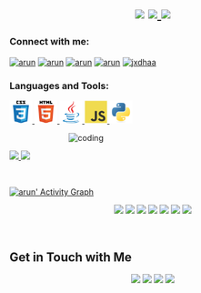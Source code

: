 <h1 align=center><img width="60" src="https://c.tenor.com/Weyin7lqYhsAAAAj/rainbowcat.gif">
  <a href="https://git.io/typing-svg">
    <img src="https://readme-typing-svg.herokuapp.com/?font=Architects+Daughter&color=d467a7&size=30&lines=Hello+World+!+It's+Arunnnn+!;I+interest+->+AI,+ML,+Big+Data;I'd+like+to+learn+Web,+Mobile;And+I'm+an+Indonesian+🤗">
  </a><img width="60" src="https://c.tenor.com/Weyin7lqYhsAAAAj/rainbowcat.gif">
  </h1>







<h3 align="left">Connect with me:</h3>
<p align="left">
<a href="https://codepen.io/arun" target="blank"><img align="center" src="https://raw.githubusercontent.com/rahuldkjain/github-profile-readme-generator/master/src/images/icons/Social/codepen.svg" alt="arun" height="30" width="40" /></a>
<a href="https://twitter.com/arun" target="blank"><img align="center" src="https://raw.githubusercontent.com/rahuldkjain/github-profile-readme-generator/master/src/images/icons/Social/twitter.svg" alt="arun" height="30" width="40" /></a>
<a href="https://linkedin.com/in/arun" target="blank"><img align="center" src="https://raw.githubusercontent.com/rahuldkjain/github-profile-readme-generator/master/src/images/icons/Social/linked-in-alt.svg" alt="arun" height="30" width="40" /></a>
<a href="https://stackoverflow.com/users/arun" target="blank"><img align="center" src="https://raw.githubusercontent.com/rahuldkjain/github-profile-readme-generator/master/src/images/icons/Social/stack-overflow.svg" alt="arun" height="30" width="40" /></a>
<a href="https://instagram.com/anisa_firdausy" target="blank"><img align="center" src="https://raw.githubusercontent.com/rahuldkjain/github-profile-readme-generator/master/src/images/icons/Social/instagram.svg" alt="jxdhaa" height="30" width="40" /></a>
</p>

<h3 align="left">Languages and Tools:</h3>
<p align="left"> <a href="https://www.w3schools.com/css/" target="_blank" rel="noreferrer"> <img src="https://raw.githubusercontent.com/devicons/devicon/master/icons/css3/css3-original-wordmark.svg" alt="css3" width="40" height="40"/> </a> <a href="https://www.w3.org/html/" target="_blank" rel="noreferrer"> <img src="https://raw.githubusercontent.com/devicons/devicon/master/icons/html5/html5-original-wordmark.svg" alt="html5" width="40" height="40"/> </a> <a href="https://www.java.com" target="_blank" rel="noreferrer"> <img src="https://raw.githubusercontent.com/devicons/devicon/master/icons/java/java-original.svg" alt="java" width="40" height="40"/> </a> <a href="https://developer.mozilla.org/en-US/docs/Web/JavaScript" target="_blank" rel="noreferrer"> <img src="https://raw.githubusercontent.com/devicons/devicon/master/icons/javascript/javascript-original.svg" alt="javascript" width="40" height="40"/> </a> <a href="https://www.python.org" target="_blank" rel="noreferrer"> <img src="https://raw.githubusercontent.com/devicons/devicon/master/icons/python/python-original.svg" alt="python" width="40" height="40"/> </a> </p>
<img align="right" alt="coding" width="400" src="https://simplus.id/images/coding.gif">

<!-- <img align="right" alt="coding" width="400" src="https://c.tenor.com/ek8ccJEdkKkAAAAi/cat-noodles.gif"> -->

<br/>
<p align="left">
  <a href="https://nafirdausy.dev/">
  <img width="49.5%" src="https://github-readme-stats.vercel.app/api?username=nafirdausy&show_icons=true&theme=omni&hide_border=true" />
    <img width="49.5%" src="https://github-readme-streak-stats.herokuapp.com/?user=nafirdausy&theme=omni&hide_border=true" />
  </a>
</p>
<br>

[![arun' Activity Graph](https://activity-graph.herokuapp.com/graph?username=nafirdausy&custom_title=nafirdausy's%20Contribution%20Graph&theme=omni&bg_color=191622&hide_border=true&line=e6dd79&point=d467a7)](https://nafirdausy.dev)

<p>
<div align="center">
  <img src="https://img.shields.io/badge/-HTML-660066?style=for-the-badge&logo=html5&logoColor=e6dd79&labelColor=282828">
  <img src="https://img.shields.io/badge/-CSS-660066?style=for-the-badge&logo=css3&logoColor=e6dd79&labelColor=282828">
  <img src="https://img.shields.io/badge/-Javascript-cc0099?style=for-the-badge&logo=javascript&logoColor=e6dd79&labelColor=282828">
  <img src="https://img.shields.io/badge/-JQuery-cc0099?style=for-the-badge&logo=jquery&logoColor=e6dd79&labelColor=282828">
  <img src="https://img.shields.io/badge/-PHP-cc0099?style=for-the-badge&logo=php&logoColor=e6dd79&labelColor=282828">
  <img src="https://img.shields.io/badge/-Python-a85488?style=for-the-badge&logo=python&logoColor=e6dd79&labelColor=282828">
  <img src="https://img.shields.io/badge/-Java-a85488?style=for-the-badge&logo=java&logoColor=e6dd79&labelColor=282828">
</div>
</p>
 <br>
 
## Get in Touch with Me

<p align="center">
  <a href="https://facebook.com/arun"><img src="https://img.shields.io/badge/-arun-660066?style=flat&logo=Facebook&logoColor=white"/></a>
  <a href="mailto:arun@outlook.com"><img src="https://img.shields.io/badge/-may.arun@outlook.com-cc0099?style=flat&logo=Gmail&logoColor=white"/></a>
  <a href="https://instagram.com/arun"><img src="https://img.shields.io/badge/-@arun-a85488?style=flat&logo=Instagram&logoColor=white"/></a>
  <a href="https://twitter.com/arun"><img src="https://img.shields.io/badge/-@arun-a85488?style=flat&logo=Twitter&logoColor=white"/></a>
</p>
